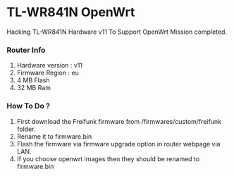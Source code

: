 # TL-WR841N OpenWrt
Hacking TL-WR841N Hardware v11 To Support OpenWrt
Mission completed.
### Router Info
1. Hardware version : v11
2. Firmware Region : eu
3. 4 MB Flash
4. 32 MB Ram
### How To Do ?
1. First download the Freifunk firmware from /firmwares/custom/freifunk folder.
2. Rename it to firmware.bin
3. Flash the firmware via firmware upgrade option in router webpage via LAN.
4. If you choose openwrt images then they should be renamed to firmware.bin
